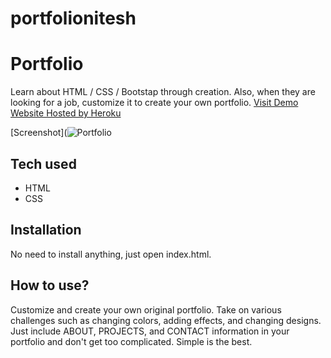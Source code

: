 # portfolionitesh



# Portfolio
 Learn about HTML / CSS / Bootstap through creation. Also, when they are looking for a job, customize it to create your own portfolio.
[Visit Demo Website Hosted by Heroku](https://nitesh--portfolio.herokuapp.com/)

[Screenshot](![Portfolio](https://user-images.githubusercontent.com/89508196/131475237-15e6cdd7-bd20-4410-aaeb-aed26dbffa6d.png)


## Tech used
* HTML
* CSS
## Installation
No need to install anything, just open index.html.
## How to use?
Customize and create your own original portfolio. Take on various challenges such as changing colors, adding effects, and changing designs. Just include ABOUT, PROJECTS, and CONTACT information in your portfolio and don't get too complicated. Simple is the best.











